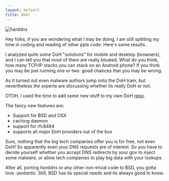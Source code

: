 ```yaml
---
layout: default
title: DoH!
---
```



![harddns](https://github.com/stealth/harddns/blob/master/logo.jpg)


Hey folks, if you are wondering what I may be doing, I am still
splitting my time in coding and reading of other ppls code. Here's
some results.

I analyzed quite some DoH "solutions" for mobile and desktop (browsers),
and I can tell you that most of them are really bloated. What do you think,
how many TCP/IP stacks you can stack on an Android phone? If you think
you may be just running one or two: good chances that you may be wrong.

As it turned out even malware authors jump onto the DoH train, but
nevertheless *the experts* are discussing whether its really DoH or not.

OTOH, I used the time to add some new stuff to my own DoH [repo](https://github.com/stealth/harddns).

The fancy new features are:

 * Support for BSD and OSX
 * caching daemon
 * support for rfc8484
 * supports all major DoH providers out of the box

Sure, nothing that the big tech companies offer you is for free, not
even DoH! So apparently even your DNS requests are of interest. So you
have to decide yourself whether you accept DNS redirects by your gov
to inject some malware, or allow tech companies to play big data
with your lookups.

After all, porting *harddns* or any other non-trivial code to BSD,
you gotta love *-pedantic*. Still, BSD has its special needs and
its always good to know.

